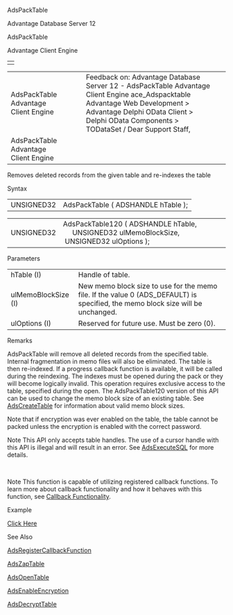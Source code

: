 AdsPackTable




Advantage Database Server 12  

AdsPackTable

Advantage Client Engine

|  |
| --- |
|  |

|  |  |  |  |  |
| --- | --- | --- | --- | --- |
| AdsPackTable  Advantage Client Engine |  |  | Feedback on: Advantage Database Server 12 - AdsPackTable Advantage Client Engine ace\_Adspacktable Advantage Web Development > Advantage Delphi OData Client > Delphi OData Components > TODataSet / Dear Support Staff, |  |
| AdsPackTable  Advantage Client Engine |  |  |  |  |

Removes deleted records from the given table and re-indexes the table

Syntax

|  |  |
| --- | --- |
| UNSIGNED32 | AdsPackTable ( ADSHANDLE hTable ); |

|  |  |
| --- | --- |
| UNSIGNED32 | AdsPackTable120 ( ADSHANDLE hTable,                   UNSIGNED32 ulMemoBlockSize,                   UNSIGNED32 ulOptions ); |

Parameters

|  |  |
| --- | --- |
| hTable (I) | Handle of table. |
| ulMemoBlockSize (I) | New memo block size to use for the memo file. If the value 0 (ADS\_DEFAULT) is specified, the memo block size will be unchanged. |
| ulOptions (I) | Reserved for future use. Must be zero (0). |

Remarks

AdsPackTable will remove all deleted records from the specified table. Internal fragmentation in memo files will also be eliminated. The table is then re-indexed. If a progress callback function is available, it will be called during the reindexing. The indexes must be opened during the pack or they will become logically invalid. This operation requires exclusive access to the table, specified during the open. The AdsPackTable120 version of this API can be used to change the memo block size of an existing table. See [AdsCreateTable](ace_adscreatetable.htm) for information about valid memo block sizes.

Note that if encryption was ever enabled on the table, the table cannot be packed unless the encryption is enabled with the correct password.

Note This API only accepts table handles. The use of a cursor handle with this API is illegal and will result in an error. See [AdsExecuteSQL](ace_adsexecutesql.htm) for more details.

 

Note This function is capable of utilizing registered callback functions. To learn more about callback functionality and how it behaves with this function, see [Callback Functionality](master_callback_functionality.htm).

Example

[Click Here](ace_examples.htm#adspacktableexample)

See Also

[AdsRegisterCallbackFunction](ace_adsregistercallbackfunction.htm)

[AdsZapTable](ace_adszaptable.htm)

[AdsOpenTable](ace_adsopentable.htm)

[AdsEnableEncryption](ace_adsenableencryption.htm)

[AdsDecryptTable](ace_adsdecrypttable.htm)